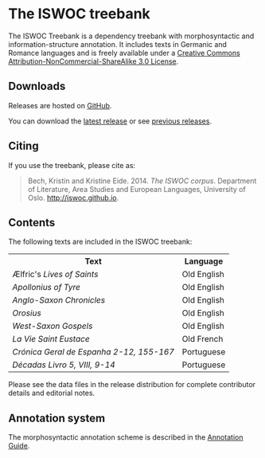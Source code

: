 # The ISWOC treebank

The ISWOC Treebank is a dependency treebank with morphosyntactic and
information-structure annotation. It includes texts in Germanic and Romance
languages and is freely available under a [Creative Commons
Attribution-NonCommercial-ShareAlike 3.0
License](http://creativecommons.org/licenses/by-nc-sa/3.0/us/).

## Downloads

Releases are hosted on [GitHub](https://github.com/iswoc/iswoc-treebank/).

You can download the [latest
release](https://github.com/iswoc/iswoc-treebank/releases/latest) or see
[previous releases](https://github.com/proiel/iswoc-treebank/releases).

## Citing

If you use the treebank, please cite as:

> Bech, Kristin and Kristine Eide. 2014. <em>The ISWOC corpus</em>. Department of Literature, Area Studies and European Languages, University of Oslo. <a href="http://iswoc.github.io">http://iswoc.github.io</a>.

## Contents

The following texts are included in the ISWOC treebank:

<table>
  <tr>
    <th>Text</th>
    <th>Language</th>
  </tr>
  <tr>
    <td>Ælfric's <i>Lives of Saints</i></td>
    <td>Old English</td>
  </tr>
  <tr>
    <td><i>Apollonius of Tyre</i></td>
    <td>Old English</td>
  </tr>
  <tr>
    <td><i>Anglo-Saxon Chronicles</i></td>
    <td>Old English</td>
  </tr>
  <tr>
    <td><i>Orosius</i></td>
    <td>Old English</td>
  </tr>
  <tr>
    <td><i>West-Saxon Gospels</i></td>
    <td>Old English</td>
  </tr>
  <tr>
    <td><i>La Vie Saint Eustace</i></td>
    <td>Old French</td>
  </tr>
  <tr>
    <td><i>Crónica Geral de Espanha 2-12, 155-167</i></td>
    <td>Portuguese</td>
  </tr>
  <tr>
    <td><i>Décadas Livro 5, VIII, 9-14</i></td>
    <td>Portuguese</td>
  </tr>
</table>

Please see the data files in the release distribution for complete contributor
details and editorial notes.

## Annotation system

The morphosyntactic annotation scheme is described in the [Annotation
Guide](/annotation-guide/).
